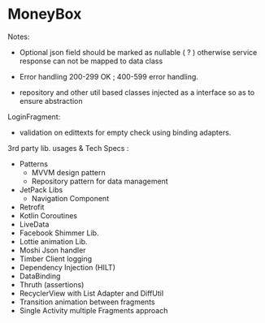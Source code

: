# MoneyBox

Notes:
* Optional json field should be marked as nullable ( ? ) otherwise service response can not be mapped to data class

* Error handling 200-299 OK ; 400-599 error handling.

* repository and other util based classes injected as a interface so as to ensure abstraction



LoginFragment:
* validation on edittexts for empty check using binding adapters.


3rd party lib. usages & Tech Specs :
* Patterns
    - MVVM design pattern
    - Repository pattern for data management
* JetPack Libs
    - Navigation Component
* Retrofit
* Kotlin Coroutines
* LiveData
* Facebook Shimmer Lib.
* Lottie animation Lib.
* Moshi Json handler
* Timber Client logging
* Dependency Injection (HILT) 
* DataBinding
* Thruth (assertions)
* RecyclerView with List Adapter and DiffUtil
* Transition animation between fragments
* Single Activity multiple Fragments approach




